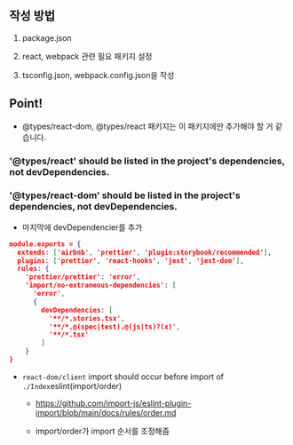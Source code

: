 ## 작성 방법 

1. package.json 

2. react, webpack 관련 필요 패키지 설정 

3. tsconfig.json, webpack.config.json을 작성 

## Point!

- @types/react-dom, @types/react 패키지는 이 패키지에만 추가해야 할 거 같습니다. 

### '@types/react' should be listed in the project's dependencies, not devDependencies.

### '@types/react-dom' should be listed in the project's dependencies, not devDependencies. 

- 마지막에 devDependencier를 추가 
```json
module.exports = {
  extends: ['airbnb', 'prettier', 'plugin:storybook/recommended'],
  plugins: ['prettier', 'react-hooks', 'jest', 'jest-dom'],
  rules: {
    'prettier/prettier': 'error',
    'import/no-extraneous-dependencies': [
      'error',
      {
        devDependencies: [
          '**/*.stories.tsx',
          '**/*.@(spec|test).@(js|ts)?(x)',
          '**/*.tsx'  
        ]
    }
}
```

- `react-dom/client` import should occur before import of `./Index`eslint(import/order)

  - https://github.com/import-js/eslint-plugin-import/blob/main/docs/rules/order.md

  - import/order가 import 순서를 조정해줌 

